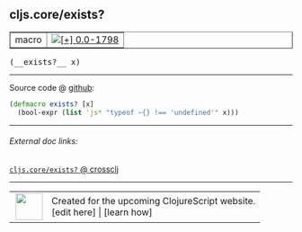 ## cljs.core/exists?



 <table border="1">
<tr>
<td>macro</td>
<td><a href="https://github.com/cljsinfo/cljs-api-docs/tree/0.0-1798"><img valign="middle" alt="[+] 0.0-1798" title="Added in 0.0-1798" src="https://img.shields.io/badge/+-0.0--1798-lightgrey.svg"></a> </td>
</tr>
</table>


 <samp>
(__exists?__ x)<br>
</samp>

---







Source code @ [github](https://github.com/clojure/clojurescript/blob/r1978/src/clj/cljs/core.clj#L282-L283):

```clj
(defmacro exists? [x]
  (bool-expr (list 'js* "typeof ~{} !== 'undefined'" x)))
```

<!--
Repo - tag - source tree - lines:

 <pre>
clojurescript @ r1978
└── src
    └── clj
        └── cljs
            └── <ins>[core.clj:282-283](https://github.com/clojure/clojurescript/blob/r1978/src/clj/cljs/core.clj#L282-L283)</ins>
</pre>

-->

---



###### External doc links:

[`cljs.core/exists?` @ crossclj](http://crossclj.info/fun/cljs.core/exists%3F.html)<br>

---

 <table>
<tr><td>
<img valign="middle" align="right" width="48px" src="http://i.imgur.com/Hi20huC.png">
</td><td>
Created for the upcoming ClojureScript website.<br>
[edit here] | [learn how]
</td></tr></table>

[edit here]:https://github.com/cljsinfo/cljs-api-docs/blob/master/cljsdoc/cljs.core/existsQMARK.cljsdoc
[learn how]:https://github.com/cljsinfo/cljs-api-docs/wiki/cljsdoc-files

<!--

This information was too distracting to show to readers, but I'll leave it
commented here since it is helpful to:

- pretty-print the data used to generate this document
- and show how to retrieve that data



The API data for this symbol:

```clj
{:ns "cljs.core",
 :name "exists?",
 :type "macro",
 :signature ["[x]"],
 :source {:code "(defmacro exists? [x]\n  (bool-expr (list 'js* \"typeof ~{} !== 'undefined'\" x)))",
          :title "Source code",
          :repo "clojurescript",
          :tag "r1978",
          :filename "src/clj/cljs/core.clj",
          :lines [282 283]},
 :full-name "cljs.core/exists?",
 :full-name-encode "cljs.core/existsQMARK",
 :history [["+" "0.0-1798"]]}

```

Retrieve the API data for this symbol:

```clj
;; from Clojure REPL
(require '[clojure.edn :as edn])
(-> (slurp "https://raw.githubusercontent.com/cljsinfo/cljs-api-docs/catalog/cljs-api.edn")
    (edn/read-string)
    (get-in [:symbols "cljs.core/exists?"]))
```

-->
